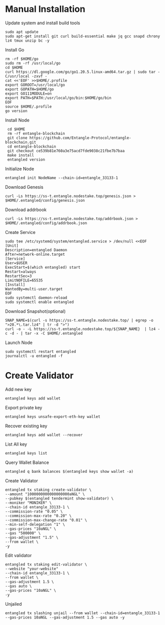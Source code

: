 # Manual Installation

Update system and install build tools

    sudo apt update
    sudo apt-get install git curl build-essential make jq gcc snapd chrony lz4 tmux unzip bc -y

Install Go

    rm -rf $HOME/go
    sudo rm -rf /usr/local/go
    cd $HOME
    curl https://dl.google.com/go/go1.20.5.linux-amd64.tar.gz | sudo tar -C/usr/local -zxvf -
    cat <<'EOF' >>$HOME/.profile
    export GOROOT=/usr/local/go
    export GOPATH=$HOME/go
    export GO111MODULE=on
    export PATH=$PATH:/usr/local/go/bin:$HOME/go/bin
    EOF
    source $HOME/.profile
    go version

 Install Node

     cd $HOME
     rm -rf entangle-blockchain
     git clone https://github.com/Entangle-Protocol/entangle-blockchain.git
     cd entangle-blockchain
     git checkout ce539b81e760a3e75acd7fde9038c21fbe7b7baa
     make install
     entangled version

Initialize Node

    entangled init NodeName --chain-id=entangle_33133-1

Download Genesis

    curl -Ls https://ss-t.entangle.nodestake.top/genesis.json > $HOME/.entangled/config/genesis.json 

Download addrbook

    curl -Ls https://ss-t.entangle.nodestake.top/addrbook.json > $HOME/.entangled/config/addrbook.json

Create Service

    sudo tee /etc/systemd/system/entangled.service > /dev/null <<EOF
    [Unit]
    Description=entangled Daemon
    After=network-online.target
    [Service]
    User=$USER
    ExecStart=$(which entangled) start
    Restart=always
    RestartSec=3
    LimitNOFILE=65535
    [Install]
    WantedBy=multi-user.target
    EOF
    sudo systemctl daemon-reload
    sudo systemctl enable entangled

Download Snapshot(optional)

    SNAP_NAME=$(curl -s https://ss-t.entangle.nodestake.top/ | egrep -o ">20.*\.tar.lz4" | tr -d ">")
    curl -o - -L https://ss-t.entangle.nodestake.top/${SNAP_NAME}  | lz4 -c -d - | tar -x -C $HOME/.entangled

Launch Node

    sudo systemctl restart entangled
    journalctl -u entangled -f

# Create Validator
Add new key

    entangled keys add wallet

Export private key

    entangled keys unsafe-export-eth-key wallet

Recover existing key

    entangled keys add wallet --recover

List All key

    entangled keys list

Query Wallet Balance

    entangled q bank balances $(entangled keys show wallet -a)

Create Validator

    entangled tx staking create-validator \
    --amount "1000000000000000000aNGL" \
    --pubkey $(entangled tendermint show-validator) \
    --moniker "MONIKER" \
    --chain-id entangle_33133-1 \
    --commission-rate "0.05" \
    --commission-max-rate "0.20" \
    --commission-max-change-rate "0.01" \
    --min-self-delegation "1" \
    --gas-prices "10aNGL" \
    --gas "500000" \
    --gas-adjustment "1.5" \
    --from wallet \
    -y

Edit validator

    entangled tx staking edit-validator \
    --website "your-website"
    --chain-id entangle_33133-1 \
    --from wallet \
    --gas-adjustment 1.5 \
    --gas auto \
    --gas-prices "10aNGL" \
    -y


 Unjailed

    entangled tx slashing unjail --from wallet --chain-id=entangle_33133-1 --gas-prices 10aNGL --gas-adjustment 1.5 --gas auto -y




                 
